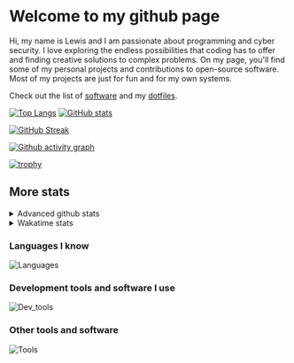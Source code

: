 # Welcome to my github page
Hi, my name is Lewis and I am passionate about programming and cyber security. I love exploring the endless possibilities that coding has to offer and finding creative solutions to complex problems. On my page, you'll find some of my personal projects and contributions to open-source software. Most of my projects are just for fun and for my own systems.

Check out the list of [software](https://github.com/awesomelewis2007/awesomelewis2007/blob/master/software.md) and my [dotfiles](https://github.com/awesomelewis2007/dotfiles).



[![Top Langs](https://github-readme-stats.vercel.app/api/top-langs/?username=awesomelewis2007&hide=html,css,jupyter%20notebook&langs_count=10&layout=compact&theme=transparent&exclude_repo=GPT-code-repository)](https://github.com/anuraghazra/github-readme-stats) [![GitHub stats](https://github-readme-stats.vercel.app/api?username=awesomelewis2007&show_icons=true&theme=transparent)](https://github.com/anuraghazra/github-readme-stats)

[![GitHub Streak](https://streak-stats.demolab.com?user=Awesomelewis2007&theme=transparent)](https://git.io/streak-stats)

[![Github activity graph](https://github-readme-activity-graph.cyclic.app/graph?username=awesomelewis2007&theme=github-compact&area=true)](https://github.com/ashutosh00710/github-readme-activity-graph)

[![trophy](https://github-profile-trophy.vercel.app/?username=awesomelewis2007&theme=darkhub)](https://github.com/ryo-ma/github-profile-trophy)

## More stats
<details close>
<summary>Advanced github stats</summary>
<br>
  
![Metrics](https://raw.githubusercontent.com/awesomelewis2007/awesomelewis2007/master/github-metrics.svg)
  
</details>

<details close>
<summary>Wakatime stats</summary>
<br>

<!--START_SECTION:waka-->

```text
Markdown         6 hrs 13 mins   ███████▒░░░░░░░░░░░░░░░░░   28.78 %
Rust             3 hrs 22 mins   ████░░░░░░░░░░░░░░░░░░░░░   15.64 %
Text             3 hrs 21 mins   ████░░░░░░░░░░░░░░░░░░░░░   15.57 %
C                2 hrs 32 mins   ███░░░░░░░░░░░░░░░░░░░░░░   11.75 %
Python           1 hr 22 mins    █▓░░░░░░░░░░░░░░░░░░░░░░░   06.35 %
C++              47 mins         █░░░░░░░░░░░░░░░░░░░░░░░░   03.70 %
Assembly         44 mins         █░░░░░░░░░░░░░░░░░░░░░░░░   03.42 %
Makefile         37 mins         ▓░░░░░░░░░░░░░░░░░░░░░░░░   02.93 %
CSV              35 mins         ▓░░░░░░░░░░░░░░░░░░░░░░░░   02.74 %
Docker           21 mins         ▒░░░░░░░░░░░░░░░░░░░░░░░░   01.69 %
Other            21 mins         ▒░░░░░░░░░░░░░░░░░░░░░░░░   01.66 %
```

<!--END_SECTION:waka-->
</details>

### Languages I know
![Languages](https://skillicons.dev/icons?i=python,cpp,cs,c,javascript,nodejs,dotnet,bash,css,html,rust)
### Development tools and software I use
![Dev_tools](https://skillicons.dev/icons?i=git,docker,github,googlecloud,vscode,visualstudio,raspberrypi,linux,powershell,replit)
### Other tools and software
![Tools](https://skillicons.dev/icons?i=blender,ps,pr,ai,xd,figma)
